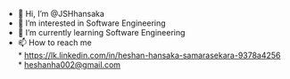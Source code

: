 - 👋 Hi, I’m @JSHhansaka
- 👀 I’m interested in Software Engineering
- 🌱 I’m currently learning Software Engineering 
- 📫 How to reach me  
      * https://lk.linkedin.com/in/heshan-hansaka-samarasekara-9378a4256
      * heshanha002@gmail.com
       
        
    

<!---
JSHhansaka/JSHhansaka is a ✨ special ✨ repository because its `README.md` (this file) appears on your GitHub profile.
You can click the Preview link to take a look at your changes.
--->
